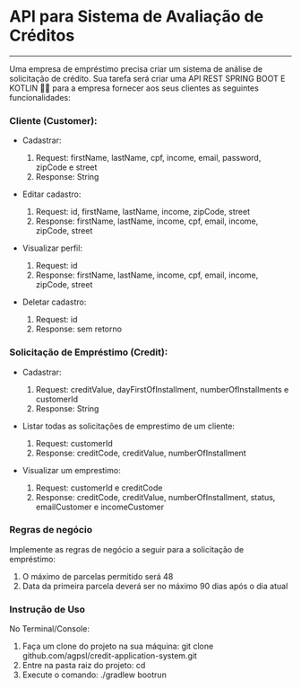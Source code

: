 # API para Sistema de Avaliação de Créditos

---

Uma empresa de empréstimo precisa criar um sistema de análise de solicitação de crédito. Sua tarefa será criar uma API REST SPRING BOOT E KOTLIN 🍃💜 para a empresa fornecer aos seus clientes as seguintes funcionalidades:

### Cliente (Customer):

- Cadastrar: 
  1. Request: firstName, lastName, cpf, income, email, password, zipCode e street
  2. Response: String

- Editar cadastro:
  1. Request: id, firstName, lastName, income, zipCode, street
  2. Response: firstName, lastName, income, cpf, email, income, zipCode, street
 
- Visualizar perfil:
  1. Request: id
  2. Response: firstName, lastName, income, cpf, email, income, zipCode, street

- Deletar cadastro:
  1. Request: id
  2. Response: sem retorno

### Solicitação de Empréstimo (Credit):

- Cadastrar:
  1. Request: creditValue, dayFirstOfInstallment, numberOfInstallments e customerId
  2. Response: String

- Listar todas as solicitações de emprestimo de um cliente:
  1. Request: customerId
  2. Response: creditCode, creditValue, numberOfInstallment

- Visualizar um emprestimo:
  1. Request: customerId e creditCode
  2. Response: creditCode, creditValue, numberOfInstallment, status, emailCustomer e incomeCustomer

### Regras de negócio

Implemente as regras de negócio a seguir para a solicitação de empréstimo:

  1. O máximo de parcelas permitido será 48
  2. Data da primeira parcela deverá ser no máximo 90 dias após o dia atual

### Instrução de Uso

No Terminal/Console:

  1. Faça um clone do projeto na sua máquina: git clone github.com/agpsl/credit-application-system.git
  2. Entre na pasta raiz do projeto: cd
  3. Execute o comando: ./gradlew bootrun